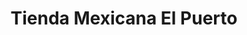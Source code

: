 ---
title: "Tienda Mexicana El Puerto"
url: /indianapolis/tienda-mexicana-el-puerto/
shop: convenience
---